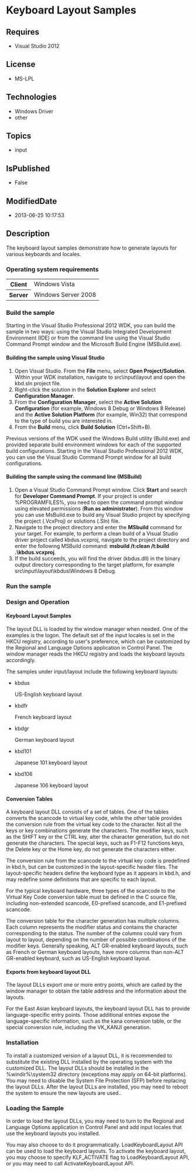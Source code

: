 # Keyboard Layout Samples
## Requires
* Visual Studio 2012
## License
* MS-LPL
## Technologies
* Windows Driver
* other
## Topics
* input
## IsPublished
* False
## ModifiedDate
* 2013-06-25 10:17:53
## Description

<div id="mainSection">
<p>The keyboard layout samples demonstrate how to generate layouts for various keyboards and locales.
</p>
<h3>Operating system requirements</h3>
<table>
<tbody>
<tr>
<th>Client</th>
<td><dt>Windows&nbsp;Vista </dt></td>
</tr>
<tr>
<th>Server</th>
<td><dt>Windows Server&nbsp;2008 </dt></td>
</tr>
</tbody>
</table>
<h3>Build the sample</h3>
<p>Starting in the Visual Studio Professional&nbsp;2012 WDK, you can build the sample in two ways: using the Visual Studio Integrated Development Environment (IDE) or from the command line using the Visual Studio Command Prompt window and the Microsoft Build Engine
 (MSBuild.exe).</p>
<h4><a id="Building_the_sample_using_Visual_Studio"></a><a id="building_the_sample_using_visual_studio"></a><a id="BUILDING_THE_SAMPLE_USING_VISUAL_STUDIO"></a>Building the sample using Visual Studio</h4>
<ol>
<li>Open Visual Studio. From the <b>File</b> menu, select <b>Open Project/Solution</b>. Within your WDK installation, navigate to src\input\layout and open the kbd.sln project file.
</li><li>Right-click the solution in the <b>Solution Explorer</b> and select <b>Configuration Manager</b>.
</li><li>From the <b>Configuration Manager</b>, select the <b>Active Solution Configuration</b> (for example, Windows&nbsp;8 Debug or Windows&nbsp;8 Release) and the
<b>Active Solution Platform</b> (for example, Win32) that correspond to the type of build you are interested in.
</li><li>From the <b>Build</b> menu, click <b>Build Solution</b> (Ctrl&#43;Shift&#43;B). </li></ol>
<p>Previous versions of the WDK used the Windows Build utility (Build.exe) and provided separate build environment windows for each of the supported build configurations. Starting in the Visual Studio Professional&nbsp;2012 WDK, you can use the Visual Studio Command
 Prompt window for all build configurations.</p>
<h4><a id="Building_the_sample_using_the_command_line__MSBuild_"></a><a id="building_the_sample_using_the_command_line__msbuild_"></a><a id="BUILDING_THE_SAMPLE_USING_THE_COMMAND_LINE__MSBUILD_"></a>Building the sample using the command line (MSBuild)</h4>
<ol>
<li>Open a Visual Studio Command Prompt window. Click <b>Start</b> and search for
<b>Developer Command Prompt</b>. If your project is under %PROGRAMFILES%, you need to open the command prompt window using elevated permissions (<b>Run as administrator</b>). From this window you can use MsBuild.exe to build any Visual Studio project by specifying
 the project (.VcxProj) or solutions (.Sln) file. </li><li>Navigate to the project directory and enter the <b>MSbuild</b> command for your target. For example, to perform a clean build of a Visual Studio driver project called kbdus.vcxproj, navigate to the project directory and enter the following MSBuild command:
<b>msbuild /t:clean /t:build .\kbdus.vcxproj</b>. </li><li>If the build succeeds, you will find the driver (kbdus.dll) in the binary output directory corresponding to the target platform, for example src\input\layout\kbdus\Windows&nbsp;8 Debug.
</li></ol>
<h3>Run the sample</h3>
<h3><a id="Design_and_Operation"></a><a id="design_and_operation"></a><a id="DESIGN_AND_OPERATION"></a>Design and Operation</h3>
<h4><a id="Keyboard_Layout_Samples"></a><a id="keyboard_layout_samples"></a><a id="KEYBOARD_LAYOUT_SAMPLES"></a>Keyboard Layout Samples</h4>
<p>The layout DLL is loaded by the window manager when needed. One of the examples is the logon. The default set of the input locales is set in the HKCU registry, according to user's preference, which can be customized by the Regional and Language Options application
 in Control Panel. The window manager reads the HKCU registry and loads the keyboard layouts accordingly.
</p>
<p>The samples under input/layout include the following keyboard layouts:</p>
<ul>
<li>
<p>kbdus</p>
<p>US-English keyboard layout</p>
</li><li>
<p>kbdfr</p>
<p>French keyboard layout</p>
</li><li>
<p>kbdgr</p>
<p>German keyboard layout</p>
</li><li>
<p>kbd101</p>
<p>Japanese 101 keyboard layout</p>
</li><li>
<p>kbd106</p>
<p>Japanese 106 keyboard layout</p>
</li></ul>
<h4><a id="Conversion_Tables"></a><a id="conversion_tables"></a><a id="CONVERSION_TABLES"></a>Conversion Tables</h4>
<p>A keyboard layout DLL consists of a set of tables. One of the tables converts the scancode to virtual key code, while the other table provides the conversion rule from the virtual key code to the character. Not all the keys or key combinations generate the
 characters. The modifier keys, such as the SHIFT key or the CTRL key, alter the character generation, but do not generate the characters. The special keys, such as F1-F12 functions keys, the Delete key or the Home key, do not generate the characters either.
</p>
<p>The conversion rule from the scancode to the virtual key code is predefined in kbd.h, but can be customized in the layout-specific header files. The layout-specific headers define the keyboard type as it appears in kbd.h, and may redefine some definitions
 that are specific to each layout. </p>
<p>For the typical keyboard hardware, three types of the scancode to the Virtual Key Code conversion table must be defined in the C source file, including non-extended scancode, E0-prefixed scancode, and E1-prefixed scancode.
</p>
<p>The conversion table for the character generation has multiple columns. Each column represents the modifier status and contains the character corresponding to the status. The number of the columns could vary from layout to layout, depending on the number
 of possible combinations of the modifier keys. Generally speaking, ALT GR-enabled keyboard layouts, such as French or German keyboard layouts, have more columns than non-ALT GR-enabled keyboard, such as US-English keyboard layout.
</p>
<h4><a id="Exports_from_keyboard_layout_DLL"></a><a id="exports_from_keyboard_layout_dll"></a><a id="EXPORTS_FROM_KEYBOARD_LAYOUT_DLL"></a>Exports from keyboard layout DLL</h4>
<p>The layout DLLs export one or more entry points, which are called by the window manager to obtain the table address and the information about the layouts.
</p>
<p>For the East Asian keyboard layouts, the keyboard layout DLL has to provide language-specific entry points. Those additional entries expose the language-specific information, such as the kana conversion table, or the special conversion rule, including the
 VK_KANJI generation.</p>
<h3><a id="Installation"></a><a id="installation"></a><a id="INSTALLATION"></a>Installation</h3>
<p>To install a customized version of a layout DLL, it is recommended to substitute the existing DLL installed by the operating system with the customized DLL. The layout DLLs should be installed in the %windir%\system32 directory (exceptions may apply on 64-bit
 platforms). You may need to disable the System File Protection (SFP) before replacing the layout DLLs. After the layout DLLs are installed, you may need to reboot the system to ensure the new layouts are used..
</p>
<h3><a id="Loading_the_Sample"></a><a id="loading_the_sample"></a><a id="LOADING_THE_SAMPLE"></a>Loading the Sample</h3>
<p>In order to load the layout DLLs, you may need to turn to the Regional and Language Options application in Control Panel and add input locales that use the keyboard layouts you installed.
</p>
<p>You may also choose to do it programmatically. LoadKeyboardLayout API can be used to load the keyboard layouts. To activate the keyboard layout, you may choose to specify KLF_ACTIVATE flag to LoadKeyboardLayout API, or you may need to call ActivateKeyboardLayout
 API. </p>
</div>
